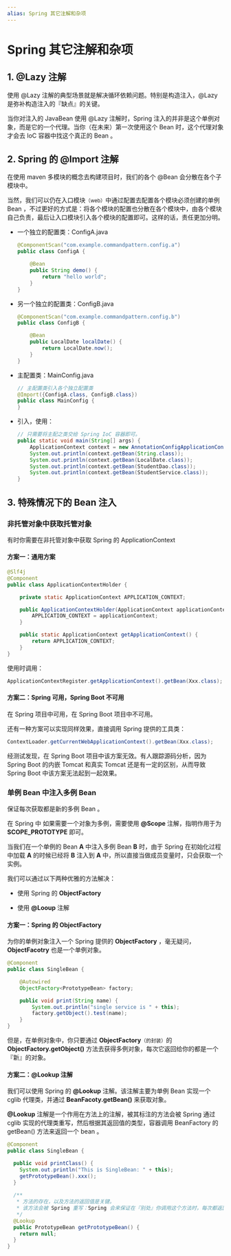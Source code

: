 ```yaml
---
alias: Spring 其它注解和杂项
---
```



# Spring 其它注解和杂项

## 1. @Lazy 注解

使用 @Lazy 注解的典型场景就是解决循环依赖问题。特别是构造注入，@Lazy 是弥补构造注入的『缺点』的关键。

当你对注入的 JavaBean 使用 @Lazy 注解时，Spring 注入的并非是这个单例对象，而是它的一个代理。当你（在未来）第一次使用这个 Bean 时，这个代理对象才会去 IoC 容器中找这个真正的 Bean 。

## 2. Spring 的 @Import 注解

在使用 maven 多模块的概念去构建项目时，我们的各个 @Bean 会分散在各个子模块中。

当然，我们可以仍在入口模块<small>（web）</small>中通过配置去配置各个模块必须创建的单例 Bean ，不过更好的方式是：将各个模块的配置也分散在各个模块中，由各个模块自己负责，最后让入口模块引入各个模块的配置即可。这样的话，责任更加分明。


-   一个独立的配置类：ConfigA.java

	```java
	@ComponentScan("com.example.commandpattern.config.a")
	public class ConfigA {
	
		@Bean
		public String demo() {
			return "hello world";
		}
	}
	```

-   另一个独立的配置类：ConfigB.java

	```java
	@ComponentScan("com.example.commandpattern.config.b")
	public class ConfigB {
	
		@Bean
		public LocalDate localDate() {
			return LocalDate.now();
		}
	}
	```

-   主配置类：MainConfig.java

	```java
	// 主配置类引入各个独立配置类
	@Import({ConfigA.class, ConfigB.class})
	public class MainConfig {
	}
	```

-   引入，使用：

	```java
	// 只需要将主配之类交给 Spring IoC 容器即可。
	public static void main(String[] args) {
		ApplicationContext context = new AnnotationConfigApplicationContext(MainConfig.class);
		System.out.println(context.getBean(String.class));
		System.out.println(context.getBean(LocalDate.class));
		System.out.println(context.getBean(StudentDao.class));
		System.out.println(context.getBean(StudentService.class));
	}
	```


## 3. 特殊情况下的 Bean 注入

### 非托管对象中获取托管对象

有时你需要在非托管对象中获取 Spring 的 ApplicationContext

#### 方案一：通用方案

```java
@Slf4j
@Component
public class ApplicationContextHolder {

    private static ApplicationContext APPLICATION_CONTEXT;

    public ApplicationContextHolder(ApplicationContext applicationContext) {
        APPLICATION_CONTEXT = applicationContext;
    }

    public static ApplicationContext getApplicationContext() {
        return APPLICATION_CONTEXT;
    }
}
```

使用时调用：

```java
ApplicationContextRegister.getApplicationContext().getBean(Xxx.class);
```

#### 方案二：Spring 可用，Spring Boot 不可用

在 Spring 项目中可用，在 Spring Boot 项目中不可用。

还有一种方案可以实现同样效果，直接调用 Spring 提供的工具类：

```java
ContextLoader.getCurrentWebApplicationContext().getBean(Xxx.class);
```

经测试发现，在 Spring Boot 项目中该方案无效。有人跟踪源码分析，因为 Spring Boot 的内嵌 Tomcat 和真实 Tomcat 还是有一定的区别，从而导致 Spring Boot 中该方案无法起到一起效果。


### 单例 Bean 中注入多例 Bean

保证每次获取都是新的多例 Bean 。

在 Spring 中 如果需要一个对象为多例，需要使用 **@Scope** 注解，指明作用于为 **SCOPE_PROTOTYPE** 即可。

当我们在一个单例的 Bean **A** 中注入多例 Bean **B** 时，由于 Spring 在初始化过程中加载 **A** 的时候已经将 **B** 注入到 **A** 中，所以直接当做成员变量时，只会获取一个实例。

我们可以通过以下两种优雅的方法解决：

- 使用 Spring 的 **ObjectFactory** 

- 使用 **@Looup** 注解


#### 方案一：Spring 的 ObjectFactory

为你的单例对象注入一个 Spring 提供的 **ObjectFactory** ，毫无疑问，**ObjectFacotry** 也是一个单例对象。

```java
@Component
public class SingleBean {

    @Autowired
    ObjectFactory<PrototypeBean> factory;

    public void print(String name) {
        System.out.println("single service is " + this);
        factory.getObject().test(name);
    }
}
```

但是，在单例对象中，你只要通过 **ObjectFactory**<small>（的封装）</small>的 **ObjectFactory.getObject()** 方法去获得多例对象，每次它返回给你的都是一个『新』的对象。

#### 方案二：**@Lookup** 注解

我们可以使用 Spring 的 **@Lookup** 注解。该注解主要为单例 Bean 实现一个 cglib 代理类，并通过 **BeanFacoty.getBean()** 来获取对象。

**@Lookup** 注解是一个作用在方法上的注解，被其标注的方法会被 Spring 通过 cglib 实现的代理类重写，然后根据其返回值的类型，容器调用 BeanFactory 的 getBean() 方法来返回一个 bean 。

```java
@Component
public class SingleBean {

  public void printClass() {
    System.out.println("This is SingleBean: " + this);
    getPrototypeBean().xxx();
  }
 
  /**
   * 方法的存在，以及方法的返回值是关键。
   * 该方法会被 Spring 重写：Spring 会来保证在『别处』你调用这个方法时，每次都返回一个新的 PrototypeBean 对象给你。
   */
  @Lookup
  public PrototypeBean getPrototypeBean() {
    return null;
  }
}
```

